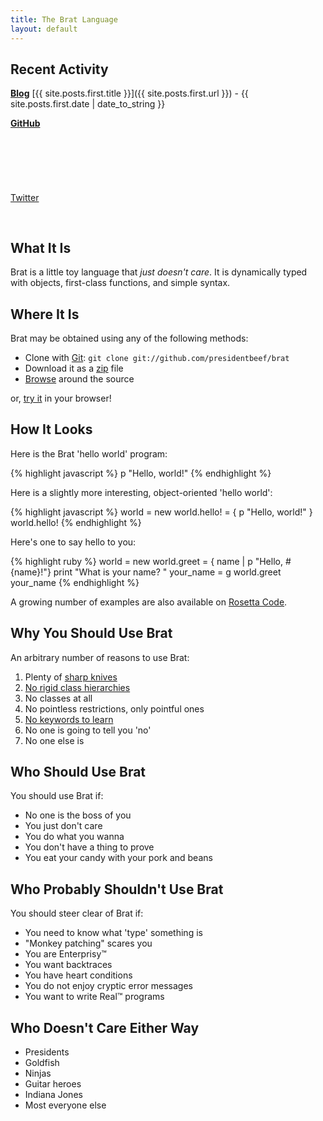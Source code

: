 ```yaml
---
title: The Brat Language
layout: default
---
```

<script language="javascript" src="http://ajax.googleapis.com/ajax/libs/jquery/1.4.3/jquery.min.js" type="text/javascript"></script>
<script src="js/jquery.github_badge.js"></script>
<script src="js/index_github.js" type="text/javascript"></script>
<link href="style/tweet.css" media="all" rel="stylesheet" type="text/css" />
<link rel="stylesheet" href="style/jquery.github_badge.css" />

## Recent Activity


<a href="http://brat-lang.org/blog"><b>Blog</b></a>
[{{ site.posts.first.title }}]({{ site.posts.first.url }}) - {{ site.posts.first.date | date_to_string }}

<a href="http://github.com/presidentbeef/brat"><b>GitHub</b></a>
<div id="github" style="height: 88px">

</div>
<div id="twitter">
  <a class="twitter-timeline"  href="https://twitter.com/bratlang"  data-widget-id="440415274223677440">Twitter</a>
  <script>!function(d,s,id){var js,fjs=d.getElementsByTagName(s)[0],p=/^http:/.test(d.location)?'http':'https';if(!d.getElementById(id)){js=d.createElement(s);js.id=id;js.src=p+"://platform.twitter.com/widgets.js";fjs.parentNode.insertBefore(js,fjs);}}(document,"script","twitter-wjs");</script>
</div>


<div style="clear:both">&nbsp;</div>
<img src="http://try.brat-lang.org/images/status.png" style="margin-right: 5px;top: 10px;height: 13px;" /><span id="statusmessage"></span>

## What It Is

Brat is a little toy language that _just doesn't care_. It is dynamically typed with objects, first-class functions, and simple syntax.

## Where It Is

Brat may be obtained using any of the following methods:

* Clone with [Git](http://git-scm.com):  `git clone git://github.com/presidentbeef/brat`
* Download it as a [zip](https://github.com/presidentbeef/brat/archive/master.zip) file
* [Browse](http://github.com/presidentbeef/brat/tree/master) around the source

or, [try it](http://try.brat-lang.org/) in your browser!

## How It Looks

Here is the Brat 'hello world' program:

{% highlight javascript %}
p "Hello, world!"
{% endhighlight %}

Here is a slightly more interesting, object-oriented 'hello world':

{% highlight javascript %}
world = new
world.hello! = { p "Hello, world!" }
world.hello!
{% endhighlight %}

Here's one to say hello to you:

{% highlight ruby %}
world = new
world.greet = { name | p "Hello, #{name}!"}
print "What is your name? "
your_name = g
world.greet your_name
{% endhighlight %}

A growing number of examples are also available on [Rosetta Code](http://rosettacode.org/wiki/Brat).

## Why You Should Use Brat

An arbitrary number of reasons to use Brat:
  
1. Plenty of [sharp knives](http://groups.google.com/group/comp.lang.ruby/msg/f005724cd8961f4b)
2. [No rigid class hierarchies](http://java.sun.com/javase/6/docs/api/)
3. No classes at all
4. No pointless restrictions, only pointful ones
5. [No keywords to learn](http://www.cppreference.com/wiki/keywords/start "C++ Keywords")
6. No one is going to tell you 'no'
7. No one else is

## Who Should Use Brat

You should use Brat if:

* No one is the boss of you
* You just don't care
* You do what you wanna
* You don't have a thing to prove
* You eat your candy with your pork and beans

## Who Probably Shouldn't Use Brat

You should steer clear of Brat if:

* You need to know what 'type' something is
* "Monkey patching" scares you
* You are Enterprisy&trade;
* You want backtraces
* You have heart conditions
* You do not enjoy cryptic error messages
* You want to write Real&trade; programs

## Who Doesn't Care Either Way

* Presidents
* Goldfish
* Ninjas
* Guitar heroes
* Indiana Jones
* Most everyone else
